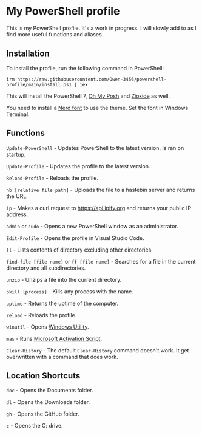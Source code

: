 # My PowerShell profile

This is my PowerShell profile. It's a work in progress. I will slowly add to as I find more useful functions and aliases.

## Installation

To install the profile, run the following command in PowerShell:

```
irm https://raw.githubusercontent.com/Owen-3456/powershell-profile/main/install.ps1 | iex
```

This will install the PowerShell 7, [Oh My Posh](https://ohmyposh.dev/) and [Zioxide](https://github.com/ajeetdsouza/zoxide) as well.

You need to install a [Nerd font](https://www.nerdfonts.com/) to use the theme. Set the font in Windows Terminal.

## Functions

`Update-PowerShell` - Updates PowerShell to the latest version. Is ran on startup.

`Update-Profile` - Updates the profile to the latest version.

`Reload-Profile` - Reloads the profile.

`hb [relative file path]` - Uploads the file to a hastebin server and returns the URL.

`ip` - Makes a curl request to https://api.ipify.org and returns your public IP address.

`admin` or `sudo` - Opens a new PowerShell window as an administrator.

`Edit-Profile` - Opens the profile in Visual Studio Code.

`ll` - Lists contents of directory excluding other directories.

`find-file [file name]` or `ff [file name]` - Searches for a file in the current directory and all subdirectories.

`unzip` - Unzips a file into the current directory.

`pkill [process]` - Kills any process with the name.

`uptime` - Returns the uptime of the computer.

`reload` - Reloads the profile.

`winutil` - Opens [Windows Utility](https://github.com/ChrisTitusTech/winutil).

`mas` - Runs [Microsoft Activation Script](https://github.com/massgravel/Microsoft-Activation-Scripts).

`Clear-History` - The default `Clear-History` command doesn't work. It get overwritten with a command that does work.

## Location Shortcuts

`doc` - Opens the Documents folder.

`dl` - Opens the Downloads folder.

`gh` - Opens the GitHub folder.

`c` - Opens the C: drive.

